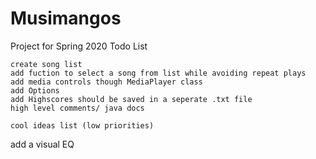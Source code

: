 # Musimangos
Project for Spring 2020
Todo List
~~~~~~~~~
create song list
add fuction to select a song from list while avoiding repeat plays
add media controls though MediaPlayer class
add Options 
add Highscores should be saved in a seperate .txt file
high level comments/ java docs

cool ideas list (low priorities) 
~~~~~~~~~~
add a visual EQ

